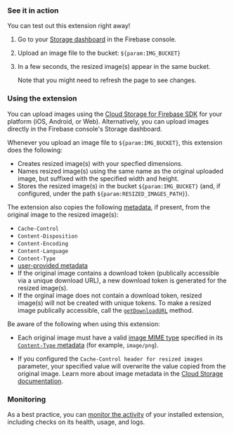 ### See it in action

You can test out this extension right away!

1.  Go to your [Storage dashboard](https://console.firebase.google.com/project/${param:PROJECT_ID}/storage) in the Firebase console.

1.  Upload an image file to the bucket: `${param:IMG_BUCKET}`

1.  In a few seconds, the resized image(s) appear in the same bucket.

    Note that you might need to refresh the page to see changes.

### Using the extension

You can upload images using the [Cloud Storage for Firebase SDK](https://firebase.google.com/docs/storage/) for your platform (iOS, Android, or Web). Alternatively, you can upload images directly in the Firebase console's Storage dashboard.

Whenever you upload an image file to `${param:IMG_BUCKET}`, this extension does the following:

- Creates resized image(s) with your specfied dimensions.
- Names resized image(s) using the same name as the original uploaded image, but suffixed with the specified width and height.
- Stores the resized image(s) in the bucket `${param:IMG_BUCKET}` (and, if configured, under the path `${param:RESIZED_IMAGES_PATH}`).

The extension also copies the following [metadata](https://cloud.google.com/storage/docs/metadata#mutable), if present, from the original image to the resized image(s):

- `Cache-Control`
- `Content-Disposition`
- `Content-Encoding`
- `Content-Language`
- `Content-Type`
- [user-provided metadata](https://cloud.google.com/storage/docs/metadata#custom-metadata)
 - If the original image contains a download token (publically accessible via a unique download URL), a new download token is generated for the resized image(s). 
 - If the orginal image does not contain a download token, resized image(s) will not be created with unique tokens. To make a resized image publically accessible, call the [`getDownloadURL`](https://firebase.google.com/docs/reference/js/firebase.storage.Reference#getdownloadurl) method.

Be aware of the following when using this extension:

- Each original image must have a valid [image MIME type](https://developer.mozilla.org/en-US/docs/Web/HTTP/Basics_of_HTTP/MIME_types#Image_types) specified in its [`Content-Type` metadata](https://developer.mozilla.org/docs/Web/HTTP/Headers/Content-Type) (for example, `image/png`).

- If you configured the `Cache-Control header for resized images` parameter, your specified value will overwrite the value copied from the original image. Learn more about image metadata in the [Cloud Storage documentation](https://firebase.google.com/docs/storage/).

### Monitoring

As a best practice, you can [monitor the activity](https://firebase.google.com/docs/extensions/manage-installed-extensions#monitor) of your installed extension, including checks on its health, usage, and logs.
